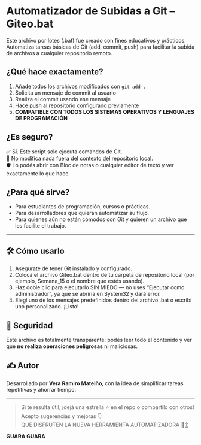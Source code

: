 # Automatizador de Subidas a Git – Giteo.bat

Este archivo por lotes (.bat) fue creado con fines educativos y prácticos. Automatiza tareas básicas de Git (add, commit, push) para facilitar la subida de archivos a cualquier repositorio remoto.

## ¿Qué hace exactamente?

1. Añade todos los archivos modificados con `git add .`
2. Solicita un mensaje de commit al usuario
3. Realiza el commit usando ese mensaje
4. Hace push al repositorio configurado previamente
5. **COMPATIBLE CON TODOS LOS SISTEMAS OPERATIVOS Y LENGUAJES DE PROGRAMACIÓN**

## ¿Es seguro?

✅ Sí. Este script solo ejecuta comandos de Git.  
🚫 No modifica nada fuera del contexto del repositorio local.  
🛡️ Lo podés abrir con Bloc de notas o cualquier editor de texto y ver exactamente lo que hace.

## ¿Para qué sirve?

- Para estudiantes de programación, cursos o prácticas.
- Para desarrolladores que quieran automatizar su flujo.
- Para quienes aún no están cómodos con Git y quieren un archivo que les facilite el trabajo.

---
## 🛠 Cómo usarlo

1. Asegurate de tener Git instalado y configurado.
2. Colocá el archivo Giteo.bat dentro de tu carpeta de repositorio local (por ejemplo, Semana_15 o el nombre que estés usando).
3. Haz doble clic para ejecutarlo SIN MIEDO — no uses “Ejecutar como administrador”, ya que se abriría en System32 y dará error.
4. Elegí uno de los mensajes predefinidos dentro del archivo .bat o escribí uno personalizado. ¡Listo!

## 🔐 Seguridad

Este archivo es totalmente transparente: podés leer todo el contenido y ver que **no realiza operaciones peligrosas** ni maliciosas.

## ✍️ Autor

Desarrollado por **Vera Ramiro Mateiño**, con la idea de simplificar tareas repetitivas y ahorrar tiempo.

---

> Si te resulta útil, ¡dejá una estrella ⭐ en el repo o compartilo con otros!  
> Acepto sugerencias y mejoras 👇  
> QUE DISFRUTEN LA NUEVA HERRAMIENTA AUTOMATIZADORA 🙂‍↕️

**GUARA GUARA**
